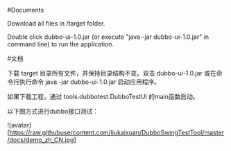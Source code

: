 #Documents

Download all files in /target folder.

Double click dubbo-ui-1.0.jar (or execute "java -jar dubbo-ui-1.0.jar" in command line) to run the application.


#文档

下载 target 目录所有文件，并保持目录结构不变。双击 dubbo-ui-1.0.jar 或在命令行执行命令 java -jar dubbo-ui-1.0.jar 启动应用程序。

如果下载工程，通过 tools.dubbotest.DubboTestUI 的main函数启动。

以下图方式进行dubbo接口测试：

![avatar][https://raw.githubusercontent.com/liukaixuan/DubboSwingTestTool/master/docs/demo_zh_CN.jpg]
